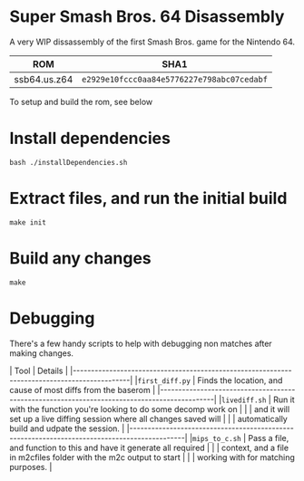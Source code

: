 # Super Smash Bros. 64 Disassembly

A very WIP dissassembly of the first Smash Bros. game for the Nintendo 64.

| ROM          | SHA1                                      |
|--------------|-------------------------------------------|
| ssb64.us.z64 | `e2929e10fccc0aa84e5776227e798abc07cedabf`|

To setup and build the rom, see below

# Install dependencies

`bash ./installDependencies.sh`

# Extract files, and run the initial build

`make init`

# Build any changes

`make`

# Debugging
There's a few handy scripts to help with debugging non matches after making changes.

| Tool               | Details                                                                |
|---------------------------------------------------------------------------------------------|
|`first_diff.py`     | Finds the location, and cause of most diffs from the baserom           |
|---------------------------------------------------------------------------------------------|
|`livediff.sh`       | Run it with the function you're looking to do some decomp work on      |
|                    | and it will set up a live diffing session where all changes saved will |
|                    | automatically build and udpate the session.                            |
|---------------------------------------------------------------------------------------------|
|`mips_to_c.sh`      | Pass a file, and function to this and have it generate all required    |
|                    | context, and a file in m2cfiles folder with the m2c output to start    |
|                    | working with for matching purposes.                                    |
